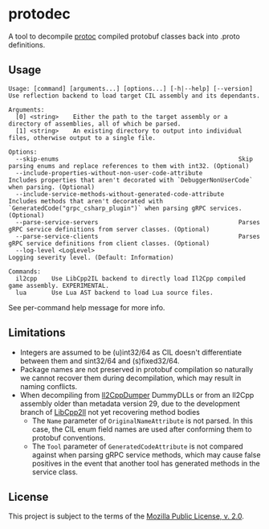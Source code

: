 protodec
========
A tool to decompile [protoc](https://github.com/protocolbuffers/protobuf) compiled protobuf classes back into .proto definitions.

Usage
-----
```
Usage: [command] [arguments...] [options...] [-h|--help] [--version]                                                                                                                                                                                                                    
Use reflection backend to load target CIL assembly and its dependants.

Arguments:
  [0] <string>    Either the path to the target assembly or a directory of assemblies, all of which be parsed.
  [1] <string>    An existing directory to output into individual files, otherwise output to a single file.

Options:
  --skip-enums                                                  Skip parsing enums and replace references to them with int32. (Optional)
  --include-properties-without-non-user-code-attribute          Includes properties that aren't decorated with `DebuggerNonUserCode` when parsing. (Optional)
  --include-service-methods-without-generated-code-attribute    Includes methods that aren't decorated with `GeneratedCode("grpc_csharp_plugin")` when parsing gRPC services. (Optional)
  --parse-service-servers                                       Parses gRPC service definitions from server classes. (Optional)
  --parse-service-clients                                       Parses gRPC service definitions from client classes. (Optional)
  --log-level <LogLevel>                                        Logging severity level. (Default: Information)

Commands:
  il2cpp    Use LibCpp2IL backend to directly load Il2Cpp compiled game assembly. EXPERIMENTAL.
  lua       Use Lua AST backend to load Lua source files.
```
See per-command help message for more info.

Limitations
-----------
- Integers are assumed to be (u)int32/64 as CIL doesn't differentiate between them and sint32/64 and (s)fixed32/64.
- Package names are not preserved in protobuf compilation so naturally we cannot recover them during decompilation, which may result in naming conflicts.
- When decompiling from [Il2CppDumper](https://github.com/Perfare/Il2CppDumper) DummyDLLs or from an Il2Cpp assembly older than metadata version 29, due to the development branch of [LibCpp2Il](https://github.com/SamboyCoding/Cpp2IL/tree/development/LibCpp2IL) not yet recovering method bodies
    - The `Name` parameter of `OriginalNameAttribute` is not parsed. In this case, the CIL enum field names are used after conforming them to protobuf conventions.
    - The `Tool` parameter of `GeneratedCodeAttribute` is not compared against when parsing gRPC service methods, which may cause false positives in the event that another tool has generated methods in the service class.

License
-------
This project is subject to the terms of the [Mozilla Public License, v. 2.0](./LICENSE).